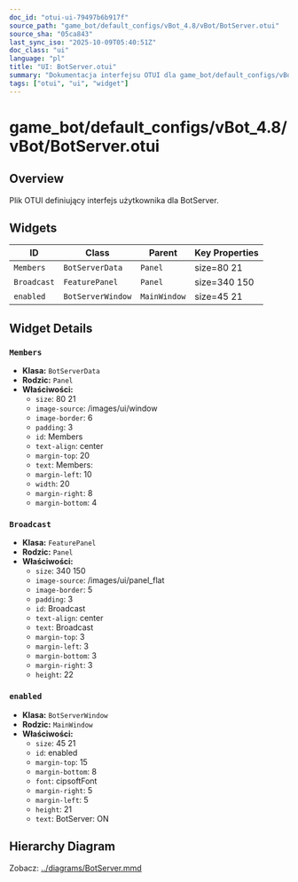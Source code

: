 ```yaml
---
doc_id: "otui-ui-79497b6b917f"
source_path: "game_bot/default_configs/vBot_4.8/vBot/BotServer.otui"
source_sha: "05ca843"
last_sync_iso: "2025-10-09T05:40:51Z"
doc_class: "ui"
language: "pl"
title: "UI: BotServer.otui"
summary: "Dokumentacja interfejsu OTUI dla game_bot/default_configs/vBot_4.8/vBot/BotServer.otui"
tags: ["otui", "ui", "widget"]
---
```


# game_bot/default_configs/vBot_4.8/vBot/BotServer.otui

## Overview

Plik OTUI definiujący interfejs użytkownika dla BotServer.

## Widgets

| ID | Class | Parent | Key Properties |
|----|-------|--------|----------------|
| `Members` | `BotServerData` | `Panel` | size=80 21 |
| `Broadcast` | `FeaturePanel` | `Panel` | size=340 150 |
| `enabled` | `BotServerWindow` | `MainWindow` | size=45 21 |

## Widget Details

### `Members`

- **Klasa:** `BotServerData`
- **Rodzic:** `Panel`
- **Właściwości:**
  - `size`: 80 21
  - `image-source`: /images/ui/window
  - `image-border`: 6
  - `padding`: 3
  - `id`: Members
  - `text-align`: center
  - `margin-top`: 20
  - `text`: Members:
  - `margin-left`: 10
  - `width`: 20
  - `margin-right`: 8
  - `margin-bottom`: 4

### `Broadcast`

- **Klasa:** `FeaturePanel`
- **Rodzic:** `Panel`
- **Właściwości:**
  - `size`: 340 150
  - `image-source`: /images/ui/panel_flat
  - `image-border`: 5
  - `padding`: 3
  - `id`: Broadcast
  - `text-align`: center
  - `text`: Broadcast
  - `margin-top`: 3
  - `margin-left`: 3
  - `margin-bottom`: 3
  - `margin-right`: 3
  - `height`: 22

### `enabled`

- **Klasa:** `BotServerWindow`
- **Rodzic:** `MainWindow`
- **Właściwości:**
  - `size`: 45 21
  - `id`: enabled
  - `margin-top`: 15
  - `margin-bottom`: 8
  - `font`: cipsoftFont
  - `margin-right`: 5
  - `margin-left`: 5
  - `height`: 21
  - `text`: BotServer: ON

## Hierarchy Diagram

Zobacz: [../diagrams/BotServer.mmd](../diagrams/BotServer.mmd)

